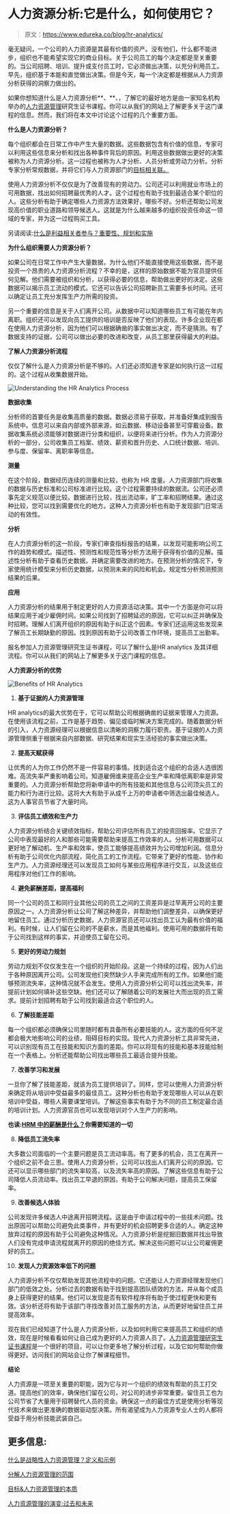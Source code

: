 # 人力资源分析:它是什么，如何使用它？

> 原文：<https://www.edureka.co/blog/hr-analytics/>

毫无疑问，一个公司的人力资源是其最有价值的资产。没有他们，什么都不能进步，组织也不能希望实现它的商业目标。关于公司员工的每个决定都是至关重要的。当公司招聘、培训、提升或支付员工时，它必须做出决策，以充分利用员工。早先，组织基于本能和直觉做出决策。但是今天，每一个决定都是根据从人力资源分析获得的洞察力做出的。

如果你想知道什么是人力资源分析**、**、，了解它的最好地方是由一家知名机构举办的[人力资源管理](https://www.edureka.co/blog/role-of-human-resource-management-in-an-organization/)研究生证书课程。你可以从我们的网站上了解更多关于这门课程的信息。然而，我们将在本文中讨论这个过程的几个重要方面。

**什么是人力资源分析？**

每个组织都会在日常工作中产生大量的数据。这些数据包含有价值的信息，专家可以利用这些信息来分析和找出各种事件背后的原因。利用这些数据做出更好的决策被称为人力资源分析。这一过程也被称为人才分析、人员分析或劳动力分析。分析专家分析常规数据，并将它们与人力资源部门的[目标相关联。](https://www.edureka.co/blog/objectives-of-human-resource-management/)

使用人力资源分析不仅仅是为了改善现有的劳动力。公司还可以利用就业市场上的可用数据，找出如何招聘最优秀的人才。这个过程也有助于找到最适合某个职位的人。这些分析有助于确定哪些人力资源方法效果好，哪些不好。分析还帮助公司发现高价值的职业道路和领导候选人。这就是为什么越来越多的组织投资任命这一领域的专家，并为这一过程购买工具。

另请阅读:[什么是利益相关者参与？重要性、规划和实施](https://www.edureka.co/blog/stakeholder-engagement)

**为什么组织需要人力资源分析？**

如果公司在日常工作中产生大量数据，为什么他们不能直接使用这些数据，而不是投资一个昂贵的人力资源分析流程？不幸的是，这样的原始数据不能为官员提供任何见解。他们需要被组织和分析，以获得必要的信息，帮助做出更好的决定。这些数据可以揭示员工流动的模式。它还可以告诉公司招聘新员工需要多长时间。还可以确定让员工充分发挥生产力所需的投资。

另一个重要的信息是关于人们离开公司。从数据中可以知道哪些员工有可能在年内离职。组织还可以发现向员工提供的培训是否反映了他们的表现。许多企业现在都在使用人力资源分析，因为他们可以根据确凿的事实做出决定，而不是猜测。有了数据支持的证据，公司可以做出必要的改进和改变，从员工那里获得最大的利益。

**了解人力资源分析流程**

仅仅了解什么是人力资源分析是不够的。人们还必须知道专家是如何执行这一过程的。这个过程从收集数据开始。

![Understanding the HR Analytics Process](img/74aeb73b25799402e91a457ee7092279.png)

**数据收集**

分析师的首要任务是收集高质量的数据。数据必须易于获取，并准备好集成到报告系统中。信息可以来自内部或外部来源，如云数据、移动设备甚至可穿戴设备。数据收集系统必须能够对数据进行分类和组织，以便将来进行分析。作为人力资源分析的一部分，公司收集员工档案、绩效、薪资和晋升历史、人口统计数据、培训、参与度、保留率、离职率等信息。

**测量**

在这个阶段，数据经历连续的测量和比较，也称为 HR 度量。人力资源部门将收集的数据与历史标准和公司标准进行比较。这个过程需要持续的数据流。公司还必须事先定义规范以便比较。数据进行比较，找出流动率，旷工率和招聘结果。通过这种比较，您可以找到需要优化的地方。这种人力资源分析也有助于发现部门日常活动的有效性。

**分析**

在人力资源分析的这一阶段，专家们审查指标报告的结果，以发现可能影响公司工作的趋势和模式。描述性、预测性和规范性等分析方法用于获得有价值的见解。描述性分析有助于查看历史数据，并确定需要改进的地方。在预测分析的情况下，专家使用统计模型来分析历史数据，以预测未来的风险和机会。规定性分析预测预测结果的后果。

**应用**

人力资源分析的结果用于制定更好的人力资源活动决策。其中一个方面是你可以将结果应用于减少雇佣时间。如果公司找到了招聘延迟的原因，它可以纠正并确保及时招聘。理解人们离开组织的原因有助于纠正这个因素。专家们还运用这些发现来了解员工长期缺勤的原因。找到原因有助于公司改善工作环境，提高员工出勤率。

报名参加人力资源管理研究生证书课程，可以了解什么是HR analytics 及其详细流程。你可以从我们的网站上了解更多关于这门课程的信息。

**人力资源分析的优势**

![Benefits of HR Analytics](img/26c723b97bea0eeb40c6ad8832f97f4f.png)

1.  **基于证据的人力资源管理**

HR analytics的最大优势在于，它可以帮助公司根据确凿的证据来管理人力资源。在使用该流程之前，工作是基于趋势、偏见或临时解决方案完成的。随着数据分析的引入，人力资源经理可以根据信息以清晰的洞察力履行职责。基于证据的人力资源管理侧重于根据来自内部数据、研究结果和现实生活经验的事实做出决策。

2.  **提高天赋获得**

让优秀的人为你工作仍然不是一件容易的事情。找到适合这个组织的合适人选很困难。高流失率严重影响着公司。知道雇佣谁来提高企业生产率和降低离职率是非常重要的。人力资源分析帮助您将新申请中的所有技能和其他信息与公司顶尖员工的能力和行为进行比较。这将大大有助于从成千上万的申请者中筛选出最佳候选人。这为人事官员节省了大量时间。

3.  **评估员工绩效和生产力**

人力资源分析结合关键绩效指标，帮助公司评估所有员工的投资回报率。它显示了公司中表现最好的人和那些可能需要帮助来提高工作效率的人。分析可用数据可以更好地了解动机、生产率和效率，使员工能够提高绩效并为公司增加利润。信息分析有助于公司优化内部流程，简化员工的工作流程。它带来了更好的性能、协作和生产力。人力资源经理还可以发现员工如何与某些应用程序进行交互，以及这些应用程序对他们工作的影响。

4.  **避免薪酬差距，提高福利**

同一个公司的员工和同行业其他公司的员工之间的工资差异是过早离开公司的主要原因之一。人力资源分析让公司了解这种差异，并帮助他们调整差异，以确保更好地留住员工。通过分析历史数据，人力资源官员还可以找出员工认为最有价值的福利。有时候，让人们留在公司的不是薪水，而是其他福利。使用可用的数据将有助于公司找到这样的事实，并迫使员工留在公司。

5.  **更好的劳动力规划**

劳动力规划不仅仅发生在一个组织的开始阶段。这是一个持续的过程，因为人们出于各种原因离开公司。公司发现他们突然缺少人手来完成所有的工作。如果他们能够预测流失率，这种情况就不会发生。使用人力资源分析公司可以找出流失率，并提前计划如何填补这些空缺。他们还可以了解随着公司的发展壮大而出现的员工需求。提前计划招聘有助于公司找到最适合这个职位的人。

6.  **了解技能差距**

每一个组织都必须确保公司里随时都有具备所有必要技能的人。这方面的任何不足都会极大地影响公司的业绩，阻碍目标的实现。现代人力资源分析工具非常先进，可以识别现有员工在技能和知识方面的差距。你可以将现有的技能和基本技能绘制在一个表格上。分析还能帮助公司找出哪些员工最适合提升技能。

7.  **改善学习和发展**

一旦你了解了技能差距，就该为员工提供培训了。同样，您可以使用人力资源分析来确定将从培训中受益最多的最佳员工。这种分析也有助于发现哪些人可以从在职培训中受益，哪些人需要课堂培训。了解这些事实有助于为不同的员工制定最合适的培训计划。人力资源官员也可以发现培训对个人生产力的影响。

**也读:[HRM 中的薪酬是什么？](https://www.edureka.co/blog/compensation-in-hrm)你需要知道的一切**

8.  **降低员工流失率**

大多数公司面临的一个主要问题是员工流动率高。有了更多的机会，员工在离开一个组织之前不会三思。使用人力资源分析，公司可以找出人们离开公司的原因。它还可以显示哪些部门的流失率较高，以及流失率高的原因。了解这些信息有助于公司降低人员流动率。找出员工早退的原因，有助于公司解决问题，提高员工保留率。

9.  **改善候选人体验**

公司发现许多候选人中途离开招聘流程。这是由于申请过程中的一些技术问题。找出原因可以帮助公司避免此类事件，并有更好的机会招聘更多合适的人。确定这种放弃过程的原因有助于公司避免这种情况。人力资源分析是挖掘旧数据并找出导致人们没有完成申请流程就离开的原因的绝佳方式。解决这些问题可以让公司雇佣更好的员工。

10.  **发现人力资源效率低下的问题**

人力资源分析不仅仅帮助发现其他流程中的问题。它还能让人力资源经理发现他们部门的低效之处。分析过去的数据有助于找到提高团队绩效的方法，并从每个成员身上获得更好的结果。他们可以发现是否有软件程序将有助于使过程更快和更有效。该分析还将有助于该部门寻找改善对员工服务的方法，从而更好地留住员工并提高效率。

现在我们已经知道了什么是人力资源分析，以及如何利用它来提高员工和组织的绩效，现在是时候看看如何让自己成为更好的人力资源人员了。[人力资源管理研究生证书课程](https://www.edureka.co/highered/human-resourse-management-course-iim-shillong)是一个很好的项目，可以让你更多地了解分析过程，以及它如何帮助你做得更好。访问我们的网站会让你了解课程细节。

**结论**

人力资源是一项至关重要的职能，因为它与对一个组织的绩效有帮助的员工打交道。提高他们的效率，确保他们留在公司，对公司的进步非常重要。留住员工也为公司节省了大量用于招聘替代人员的资金。确保这一点的最佳方式是使用分析等现代技术来做出更准确的数据驱动型决策。所有渴望成为人力资源专业人士的人都将受益于用分析技能武装自己。

## **更多信息:**

[什么是战略性人力资源管理？定义和示例](https://www.edureka.co/blog/strategic-human-resource-management)

[分解人力资源管理的范围](https://www.edureka.co/blog/scope-of-human-resource-management/)

[目标&人力资源管理的本质](https://www.edureka.co/blog/nature-of-human-resource-management/)

[人力资源管理的演变:过去和未来](https://www.edureka.co/blog/evolution-of-human-resource-management)